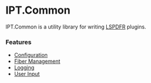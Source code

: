 # IPT.Common

IPT.Common is a utility library for writing [LSPDFR](https://www.lcpdfr.com/lspdfr) plugins.

### Features
* [Configuration](https://github.com/Immersive-Plugins-Team/IPT.Common/wiki/Configuration)
* [Fiber Management](https://github.com/Immersive-Plugins-Team/IPT.Common/wiki/Fiber-Management)
* [Logging](https://github.com/Immersive-Plugins-Team/IPT.Common/wiki/Logging)
* [User Input](https://github.com/Immersive-Plugins-Team/IPT.Common/wiki/User-Input)

